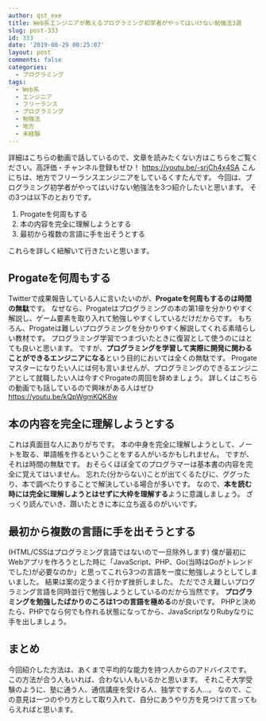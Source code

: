 ```yaml
---
author: qst_exe
title: Web系エンジニアが教えるプログラミング初学者がやってはいけない勉強法3選
slug: post-333
id: 333
date: '2019-08-29 00:25:07'
layout: post
comments: false
categories:
  - プログラミング
tags:
  - Web系
  - エンジニア
  - フリーランス
  - プログラミング
  - 勉強法
  - 地方
  - 未経験
---
```


詳細はこちらの動画で話しているので、文章を読みたくない方はこちらをご覧ください。高評価・チャンネル登録もぜひ！ https://youtu.be/-srjCh4x4SA こんにちは、地方でフリーランスエンジニアをしているくすたんです。 今回は、<span class="pinkline">プログラミング初学者がやってはいけない勉強法</span>を3つ紹介したいと思います。 その3つは以下のとおりです。

1.  Progateを何周もする
2.  本の内容を完全に理解しようとする
3.  最初から複数の言語に手を出そうとする

これらを詳しく紐解いて行きたいと思います。

## Progateを何周もする

Twitterで成果報告している人に言いたいのが、<span class="pinkline"><span style="font-weight:bold">Progateを何周もするのは時間の無駄</span></span>です。 なぜなら、Progateはプログラミングの本の第1章を分かりやすく解説し、ゲーム要素を取り入れて勉強しやすくしているだけだからです。 もちろん、Progateは難しいプログラミングを分かりやすく解説してくれる素晴らしい教材です。 プログラミング学習でつまづいたときに復習として使うのにはとても良いと思います。 ですが、<span class="pinkline"><span style="font-weight:bold">プログラミングを学習して実際に開発に関わることができるエンジニアになる</span></span>という目的においては<span class="pinkline">全くの無駄</span>です。 Progateマスターになりたい人には何も言いませんが、<span class="pinkline">プログラミングのできるエンジニアとして就職したい人</span>は今すぐProgateの周回を辞めましょう。 詳しくはこちらの動画でも話しているので興味がある人はぜひ https://youtu.be/kQpWgmKQK8w

## 本の内容を完全に理解しようとする

これは真面目な人にありがちです。 本の中身を完全に理解しようとして、<span class="pinkline">ノートを取る、単語帳を作る</span>ということをする人がいるかもしれません。 ですが、それは<span class="pinkline">時間の無駄</span>です。 おそらく<span class="pinkline">ほぼ全てのプログラマーは基本書の内容を完全に覚えてはいません</span>。 忘れた(分からない)ことが出てくるたびに、<span class="pinkline">ググったり、本で調べたりすることで解決している場合が多い</span>です。 なので、<span style="font-weight:bold"><span class="pinkline">本を読む時には完全に理解しようとはせずに大枠を理解する</span></span>ように意識しましょう。 ざっくり読んでいき、躓いたときに本に立ち返るのがいいです。

## 最初から複数の言語に手を出そうとする

(HTML/CSSはプログラミング言語ではないので一旦除外します) 僕が最初にWebアプリを作ろうとした時に「JavaScript、PHP、Go(当時はGoがトレンドでした)が必要なのか」と思ってこれら3つの言語を一度に勉強しようとしてしまいました。 結果は案の定うまく行かず挫折しました。 ただでさえ難しいプログラミング言語を同時並行で勉強しようとしているのだから当然です。 <span style="font-weight:bold"><span class="pinkline">プログラミングを勉強したばかりのころは1つの言語を極める</span></span>のが良いです。 PHPと決めたら、<span class="pinkline">PHPでなら何でも作れる</span>状態になってから、JavaScriptなりRubyなりに手を出しましょう。

## まとめ

今回紹介した方法は、あくまで平均的な能力を持つ人からのアドバイスです。 この方法が合う人もいれば、合わない人もいるかと思います。 それこそ<span class="pinkline">大学受験のように、塾に通う人、通信講座を受ける人、独学でする人</span>…。 なので、この意見は一つのやり方として取り入れて、自分にあうやり方を見つけて言ってもらえればと思います。